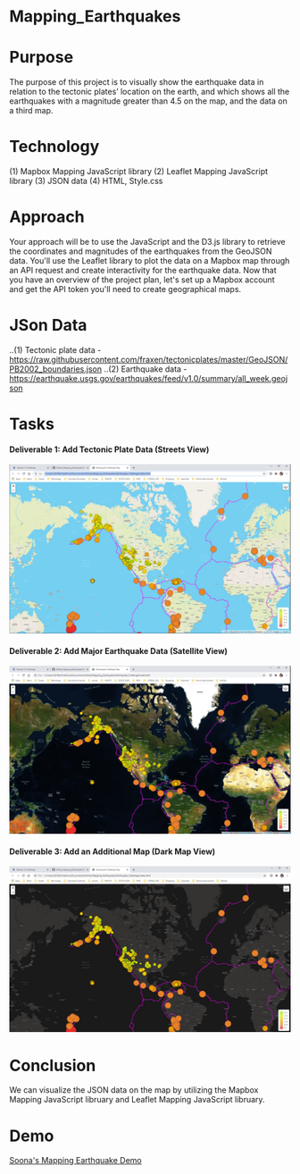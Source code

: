 # Mapping_Earthquakes

# Purpose
The purpose of this project is to visually show the earthquake data in relation to the tectonic plates’ location on the earth, and which shows all the earthquakes with a magnitude greater than 4.5 on the map, and the data on a third map.

# Technology
(1) Mapbox Mapping JavaScript library
(2) Leaflet Mapping JavaScript library
(3) JSON data
(4) HTML, Style.css

# Approach
Your approach will be to use the JavaScript and the D3.js library to retrieve the coordinates and magnitudes of the earthquakes from the GeoJSON data. You'll use the Leaflet library to plot the data on a Mapbox map through an API request and create interactivity for the earthquake data. Now that you have an overview of the project plan, let's set up a Mapbox account and get the API token you'll need to create geographical maps.

# JSon Data
..(1) Tectonic plate data - https://raw.githubusercontent.com/fraxen/tectonicplates/master/GeoJSON/PB2002_boundaries.json
..(2) Earthquake data - https://earthquake.usgs.gov/earthquakes/feed/v1.0/summary/all_week.geojson


# Tasks
#### Deliverable 1: Add Tectonic Plate Data (Streets View)
![Tectonic Plate Data Map](https://github.com/SoonaBritney/Mapping_Earthquakes/blob/main/Capture_delivery1.JPG "Tectonic Plate Data Map")


#### Deliverable 2: Add Major Earthquake Data (Satellite View)
![Earthquake Data Map](https://github.com/SoonaBritney/Mapping_Earthquakes/blob/main/Capture_delivery2.JPG "Earthquake Data Map")


#### Deliverable 3: Add an Additional Map (Dark Map View)
![Additional Map: Dark Map](https://github.com/SoonaBritney/Mapping_Earthquakes/blob/main/Capture_delivery3.JPG "Additional Map: Dark Map")

# Conclusion
We can visualize the JSON data on the map by utilizing the Mapbox Mapping JavaScript libruary and Leaflet Mapping JavaScript libruary.

# Demo
[Soona's Mapping Earthquake Demo](https://soonabritney.github.io/Mapping_Earthquakes/Earthquake_Challenge/index.html)
